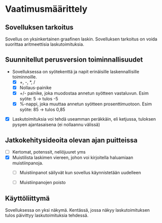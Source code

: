 # Vaatimusmäärittely

## Sovelluksen tarkoitus

Sovellus on yksinkertainen graafinen laskin. Sovelluksen tarkoitus on voida suorittaa aritmeettisia laskutoimituksia.

## Suunnitellut perusversion toiminnallisuudet
* Sovelluksessa on syötekenttä ja napit erinäisille laskennallisille toiminnoille.
  - [x] +, -, *, /
  - [x] Nollaus-painike
  - [x] +/- painike, joka muodostaa annetun syötteen vastaluvun. Esim syöte: 5 -> tulos -5
  - [x] %-nappi, joka muuttaa annetun syötteen prosenttimuotoon. Esim syöte: 85 -> tulos 0,85
- [x] Laskutoimituksia voi tehdä useamman peräkkäin, eli ketjussa, tuloksen pysyen ajantasaisena (ei nollaannu välissä)


## Jatkokehitysideoita olevan ajan puitteissa
- [ ] Kertomat, potenssit, neliöjuuret yms
- [x] Muistilista laskimen viereen, johon voi kirjoitella haluamiaan muistiinpanoja. 
  - [ ] Muistiinpanot säilyvät kun sovellus käynnistetään uudelleen
  - [ ] Muistiinpanojen poisto


## Käyttöliittymä
Sovelluksessa on yksi näkymä. Kentässä, jossa näkyy laskutoimituksen tulos päivittyy laskutoimituksia tehdessä. 
